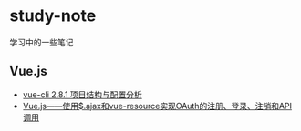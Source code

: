 # study-note
学习中的一些笔记




## Vue.js

- [vue-cli 2.8.1 项目结构与配置分析](https://github.com/Naraku777/study-note/blob/master/vue-cli%202.8.1%20%E9%A1%B9%E7%9B%AE%E7%BB%93%E6%9E%84%E4%B8%8E%E9%85%8D%E7%BD%AE%E5%88%86%E6%9E%90.md)
- [Vue.js——使用$.ajax和vue-resource实现OAuth的注册、登录、注销和API调用](http://www.cnblogs.com/keepfool/p/5665953.html)